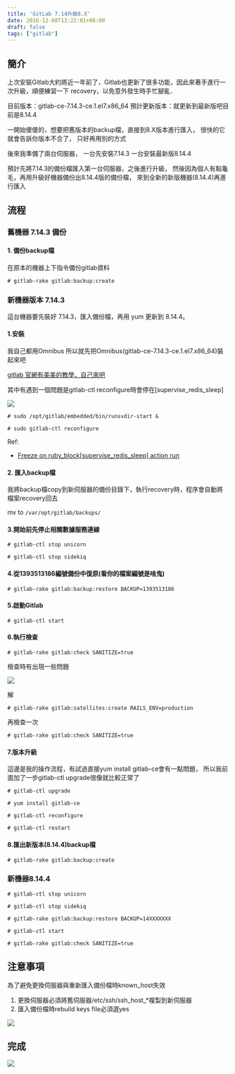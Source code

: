 ```yaml
---
title: 'GitLab 7.14升級8.X'
date: 2016-12-08T13:22:01+08:00
draft: false
tags: ["gitlab"]
---
```

## 簡介
上次安裝Gitlab大約將近一年前了，Gitlab也更新了很多功能，因此來著手進行一次升級，順便練習一下
recovery，以免意外發生時手忙腳亂．

目前版本：gitlab-ce-7.14.3-ce.1.el7.x86_64
預計更新版本：就更新到最新版吧目前是8.14.4

一開始傻傻的，想要把舊版本的backup檔，直接到8.X版本進行匯入，
很快的它就會告訴你版本不合了，
只好再用別的方式

後來我準備了兩台伺服器，
一台先安裝7.14.3
一台安裝最新版8.14.4

預計先將7.14.3的備份檔匯入第一台伺服器，之後進行升級，
然後因為個人有點龜毛，再用升級好機器備份出8.14.4版的備份檔，
來到全新的新版機器(8.14.4)再進行匯入

## 流程

### 舊機器 7.14.3 備份

#### 1. 備份backup檔
在原本的機器上下指令備份gitlab資料
  
`# gitlab-rake gitlab:backup:create`

### 新機器版本 7.14.3

這台機器要先裝好 7.14.3，匯入備份檔，再用 yum 更新到 8.14.4。

#### 1.安裝
我自己都用Omnibus
所以就先把Omnibus(gitlab-ce-7.14.3-ce.1.el7.x86_64)裝起來吧
  
[gitlab 官網有美美的教學，自己來吧](https://about.gitlab.com/downloads/#centos7)
  
其中有遇到一個問題是gitlab-ctl reconfigure時會停在[supervise_redis_sleep]
  
<img desc="" src="https:////fblog.loopbai.com/images/201609/M12-A01-02.jpg">
  
`# sudo /opt/gitlab/embedded/bin/runsvdir-start &`
  
`# sudo gitlab-ctl reconfigure`
  
Ref:
  
- [Freeze on ruby_block[supervise_redis_sleep] action run](https://gitlab.com/gitlab-org/omnibus-gitlab/issues/430)


#### 2. 匯入backup檔

我將backup檔copy到新伺服器的備份目錄下，執行recovery時，程序會自動將檔案recovery回去
  
mv to `/var/opt/gitlab/backups/`

#### 3.開始前先停止相關數據服務連線

`# gitlab-ctl stop unicorn`
  
`# gitlab-ctl stop sidekiq`

#### 4.從1393513186編號備份中復原(看你的檔案編號是啥鬼)

`# gitlab-rake gitlab:backup:restore BACKUP=1393513186`

#### 5.啟動Gitlab

`# gitlab-ctl start`

#### 6.執行檢查

`# gitlab-rake gitlab:check SANITIZE=true`
  
檢查時有出現一些問題
  
<img desc="" src="https://fblog.loopbai.com/images/201609/M12-A01-01.jpg">
  
解
  
`# gitlab-rake gitlab:satellites:create RAILS_ENV=production`
  
再檢查一次
  
`# gitlab-rake gitlab:check SANITIZE=true`

#### 7.版本升級

這邊是我的操作流程，有試過直接yum install gitlab-ce會有一點問題，
所以我前面加了一步gitlab-ctl upgrade很像就比較正常了
  
`# gitlab-ctl upgrade`
  
`# yum install gitlab-ce`
  
`# gitlab-ctl reconfigure`
  
`# gitlab-ctl restart`

#### 8.匯出新版本(8.14.4)backup檔

`# gitlab-rake gitlab:backup:create`

### 新機器8.14.4

`# gitlab-ctl stop unicorn`
  
`# gitlab-ctl stop sidekiq`
  
`# gitlab-rake gitlab:backup:restore BACKUP=14XXXXXXX`
  
`# gitlab-ctl start`
  
`# gitlab-rake gitlab:check SANITIZE=true`

## 注意事項

為了避免更換伺服器與重新匯入備份檔時known_host失效
  
1. 更換伺服器必須將舊伺服器/etc/ssh/ssh_host_*複製到新伺服器
2. 匯入備份檔時rebuild keys file必須選yes

<img desc="" src="//fblog.loopbai.com/images/201609/M12-A01-03.jpg">

## 完成

<img desc="" src="https://fblog.loopbai.com/images/201609/M12-A01-04.jpg">
